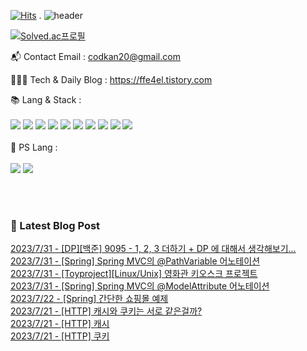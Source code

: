 [![Hits](https://hits.seeyoufarm.com/api/count/incr/badge.svg?url=https%3A%2F%2Fgithub.com%2Fffe4el&count_bg=%23FF7676&title_bg=%23000000&icon=openai.svg&icon_color=%23E5A0A0&title=hits&edge_flat=false)](https://hits.seeyoufarm.com)
.
![header](https://capsule-render.vercel.app/api?type=waving&color=auto&height=300&section=header&text=SOLA%20GITHUB🎀&fontSize=90&animation=fadeIn&fontAlignY=38&desc=studying%20GenerativeAI%20and%20FullStack&descAlignY=51&descAlign=62)

<!-- 백준레벨 -->
[![Solved.ac프로필](http://mazassumnida.wtf/api/v2/generate_badge?boj=codkan)](https://solved.ac/백준아이디)
</div>

📬  Contact Email : codkan20@gmail.com

👨🏻‍💻  Tech & Daily Blog : https://ffe4el.tistory.com

<!-- 사용하는 언어와 도구들 -->
📚  Lang & Stack :<br><br>
<img src="https://img.shields.io/badge/python-3776AB?style=for-the-badge&logo=python&logoColor=white">
<img src="https://img.shields.io/badge/c++-00599C?style=for-the-badge&logo=c%2B%2B&logoColor=white">
<img src="https://img.shields.io/badge/java-007396?style=for-the-badge&logo=java&logoColor=white">
<img src="https://img.shields.io/badge/html5-E34F26?style=for-the-badge&logo=html5&logoColor=white">
<img src="https://img.shields.io/badge/css-1572B6?style=for-the-badge&logo=css3&logoColor=white">
<img src="https://img.shields.io/badge/javascript-F7DF1E?style=for-the-badge&logo=javascript&logoColor=black">
<img src="https://img.shields.io/badge/spring-6DB33F?style=for-the-badge&logo=spring&logoColor=white">
<img src="https://img.shields.io/badge/springboot-6DB33F?style=for-the-badge&logo=springboot&logoColor=white">
<img src="https://img.shields.io/badge/django-092E20?style=for-the-badge&logo=django&logoColor=white">
<img src="https://img.shields.io/badge/flask-000000?style=for-the-badge&logo=flask&logoColor=white">
<br><br>
🧩  PS Lang :<br><br>
<img src="https://img.shields.io/badge/python-3776AB?style=for-the-badge&logo=python&logoColor=white">
<img src="https://img.shields.io/badge/c++-00599C?style=for-the-badge&logo=c%2B%2B&logoColor=white">

<br> 
<br>  
<h3>🤩 Latest Blog Post</h3>



[2023/7/31 - [DP][백준] 9095 - 1, 2, 3 더하기  + DP 에 대해서 생각해보기...](https://ffe4el.tistory.com/86) <br>
[2023/7/31 - [Spring] Spring MVC의 @PathVariable 어노테이션](https://ffe4el.tistory.com/85) <br>
[2023/7/31 - [Toyproject][Linux/Unix] 영화관 키오스크 프로젝트](https://ffe4el.tistory.com/84) <br>
[2023/7/31 - [Spring] Spring MVC의 @ModelAttribute 어노테이션](https://ffe4el.tistory.com/83) <br>
[2023/7/22 - [Spring] 간단한 쇼핑몰 예제](https://ffe4el.tistory.com/82) <br>
[2023/7/21 - [HTTP] 캐시와 쿠키는 서로 같은걸까?](https://ffe4el.tistory.com/81) <br>
[2023/7/21 - [HTTP] 캐시](https://ffe4el.tistory.com/80) <br>
[2023/7/21 - [HTTP] 쿠키](https://ffe4el.tistory.com/79) <br>
